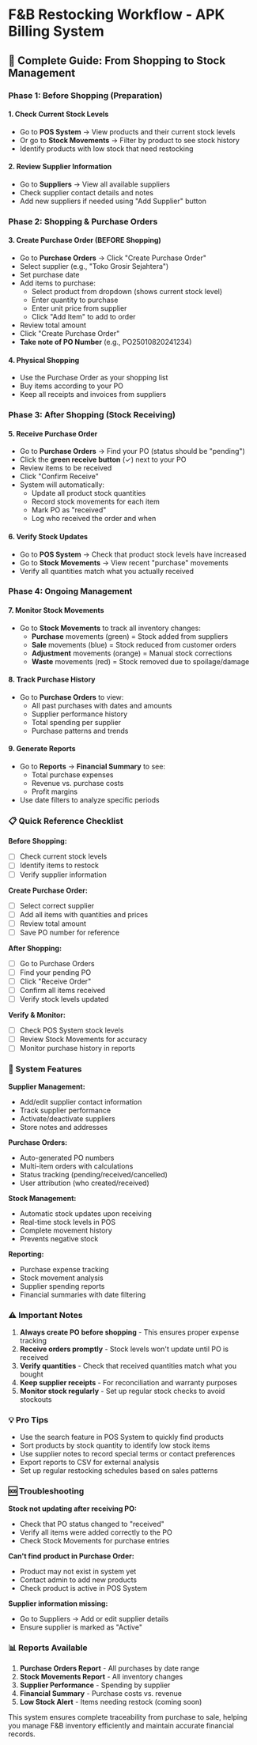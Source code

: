 # F&B Restocking Workflow - APK Billing System

## 🛒 Complete Guide: From Shopping to Stock Management

### Phase 1: Before Shopping (Preparation)

#### 1. Check Current Stock Levels
- Go to **POS System** → View products and their current stock levels
- Or go to **Stock Movements** → Filter by product to see stock history
- Identify products with low stock that need restocking

#### 2. Review Supplier Information
- Go to **Suppliers** → View all available suppliers
- Check supplier contact details and notes
- Add new suppliers if needed using "Add Supplier" button

### Phase 2: Shopping & Purchase Orders

#### 3. Create Purchase Order (BEFORE Shopping)
- Go to **Purchase Orders** → Click "Create Purchase Order"
- Select supplier (e.g., "Toko Grosir Sejahtera")
- Set purchase date
- Add items to purchase:
  - Select product from dropdown (shows current stock level)
  - Enter quantity to purchase
  - Enter unit price from supplier
  - Click "Add Item" to add to order
- Review total amount
- Click "Create Purchase Order"
- **Take note of PO Number** (e.g., PO25010820241234)

#### 4. Physical Shopping
- Use the Purchase Order as your shopping list
- Buy items according to your PO
- Keep all receipts and invoices from suppliers

### Phase 3: After Shopping (Stock Receiving)

#### 5. Receive Purchase Order
- Go to **Purchase Orders** → Find your PO (status should be "pending")
- Click the **green receive button** (✓) next to your PO
- Review items to be received
- Click "Confirm Receive"
- System will automatically:
  - Update all product stock quantities
  - Record stock movements for each item
  - Mark PO as "received"
  - Log who received the order and when

#### 6. Verify Stock Updates
- Go to **POS System** → Check that product stock levels have increased
- Go to **Stock Movements** → View recent "purchase" movements
- Verify all quantities match what you actually received

### Phase 4: Ongoing Management

#### 7. Monitor Stock Movements
- Go to **Stock Movements** to track all inventory changes:
  - **Purchase** movements (green) = Stock added from suppliers
  - **Sale** movements (blue) = Stock reduced from customer orders
  - **Adjustment** movements (orange) = Manual stock corrections
  - **Waste** movements (red) = Stock removed due to spoilage/damage

#### 8. Track Purchase History
- Go to **Purchase Orders** to view:
  - All past purchases with dates and amounts
  - Supplier performance history
  - Total spending per supplier
  - Purchase patterns and trends

#### 9. Generate Reports
- Go to **Reports** → **Financial Summary** to see:
  - Total purchase expenses
  - Revenue vs. purchase costs
  - Profit margins
- Use date filters to analyze specific periods

### 📋 Quick Reference Checklist

**Before Shopping:**
- [ ] Check current stock levels
- [ ] Identify items to restock
- [ ] Verify supplier information

**Create Purchase Order:**
- [ ] Select correct supplier
- [ ] Add all items with quantities and prices
- [ ] Review total amount
- [ ] Save PO number for reference

**After Shopping:**
- [ ] Go to Purchase Orders
- [ ] Find your pending PO
- [ ] Click "Receive Order"
- [ ] Confirm all items received
- [ ] Verify stock levels updated

**Verify & Monitor:**
- [ ] Check POS System stock levels
- [ ] Review Stock Movements for accuracy
- [ ] Monitor purchase history in reports

### 🔧 System Features

**Supplier Management:**
- Add/edit supplier contact information
- Track supplier performance
- Activate/deactivate suppliers
- Store notes and addresses

**Purchase Orders:**
- Auto-generated PO numbers
- Multi-item orders with calculations
- Status tracking (pending/received/cancelled)
- User attribution (who created/received)

**Stock Management:**
- Automatic stock updates upon receiving
- Real-time stock levels in POS
- Complete movement history
- Prevents negative stock

**Reporting:**
- Purchase expense tracking
- Stock movement analysis
- Supplier spending reports
- Financial summaries with date filtering

### ⚠️ Important Notes

1. **Always create PO before shopping** - This ensures proper expense tracking
2. **Receive orders promptly** - Stock levels won't update until PO is received
3. **Verify quantities** - Check that received quantities match what you bought
4. **Keep supplier receipts** - For reconciliation and warranty purposes
5. **Monitor stock regularly** - Set up regular stock checks to avoid stockouts

### 💡 Pro Tips

- Use the search feature in POS System to quickly find products
- Sort products by stock quantity to identify low stock items
- Use supplier notes to record special terms or contact preferences
- Export reports to CSV for external analysis
- Set up regular restocking schedules based on sales patterns

### 🆘 Troubleshooting

**Stock not updating after receiving PO:**
- Check that PO status changed to "received"
- Verify all items were added correctly to the PO
- Check Stock Movements for purchase entries

**Can't find product in Purchase Order:**
- Product may not exist in system yet
- Contact admin to add new products
- Check product is active in POS System

**Supplier information missing:**
- Go to Suppliers → Add or edit supplier details
- Ensure supplier is marked as "Active"

### 📊 Reports Available

1. **Purchase Orders Report** - All purchases by date range
2. **Stock Movements Report** - All inventory changes
3. **Supplier Performance** - Spending by supplier
4. **Financial Summary** - Purchase costs vs. revenue
5. **Low Stock Alert** - Items needing restock (coming soon)

This system ensures complete traceability from purchase to sale, helping you manage F&B inventory efficiently and maintain accurate financial records.